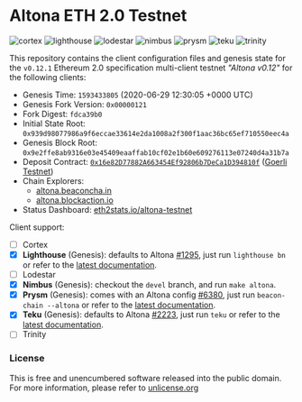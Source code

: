 # Altona ETH 2.0 Testnet
![cortex](https://img.shields.io/badge/cortex-n%2Fa-inactive)
![lighthouse](https://img.shields.io/badge/lighthouse-active-success)
![lodestar](https://img.shields.io/badge/lodestar-in--progress-yellow)
![nimbus](https://img.shields.io/badge/nimbus-active-success)
![prysm](https://img.shields.io/badge/prysm-active-success)
![teku](https://img.shields.io/badge/teku-active-success)
![trinity](https://img.shields.io/badge/trinity-in--progress-yellow)

This repository contains the client configuration files and genesis state for the `v0.12.1` Ethereum 2.0 specification multi-client testnet _"Altona v0.12"_ for the following clients:
- Genesis Time: `1593433805` (2020-06-29 12:30:05 +0000 UTC)
- Genesis Fork Version: `0x00000121`
- Fork Digest: `fdca39b0`
- Initial State Root: `0x939d98077986a9f6eccae33614e2da1008a2f300f1aac36bc65ef710550eec4a`
- Genesis Block Root: `0x9e2ffe8ab9316e03e45409eaaffab10cf02e1b60e609276113e07240d4a31b7a`
- Deposit Contract: [`0x16e82D77882A663454Ef92806b7DeCa1D394810f`](https://goerli.etherscan.io/address/0x16e82D77882A663454Ef92806b7DeCa1D394810f) ([Goerli Testnet](https://github.com/goerli/testnet))
- Chain Explorers: 
    - [altona.beaconcha.in](https://altona.beaconcha.in/)
    - [altona.blockaction.io](https://altona.blockaction.io/)
- Status Dashboard: [eth2stats.io/altona-testnet](https://eth2stats.io/altona-testnet)

Client support:
- [ ] Cortex
- [x] **Lighthouse** (Genesis): defaults to Altona [#1295](https://github.com/sigp/lighthouse/pull/1295), just run `lighthouse bn` or refer to the [latest documentation](https://lighthouse-book.sigmaprime.io/).
- [ ] Lodestar
- [x] **Nimbus** (Genesis): checkout the `devel` branch, and run `make altona`.
- [x] **Prysm** (Genesis): comes with an Altona config [#6380](https://github.com/prysmaticlabs/prysm/pull/6380), just run `beacon-chain --altona` or refer to the [latest documentation](https://docs.prylabs.network/docs/getting-started/).
- [x] **Teku** (Genesis): defaults to Altona [#2223](https://github.com/PegaSysEng/teku/pull/2223), just run `teku` or refer to the [latest documentation](https://docs.teku.pegasys.tech/en/latest/).
- [ ] Trinity

### License
This is free and unencumbered software released into the public domain. For more information, please refer to [unlicense.org](https://unlicense.org)

